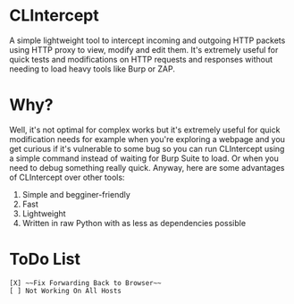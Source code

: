 # CLIntercept

A simple lightweight tool to intercept incoming and outgoing HTTP packets using HTTP proxy to view, modify and edit them. It's extremely useful for quick tests and modifications on HTTP requests and responses without needing to load heavy tools like Burp or ZAP. 

# Why?

Well, it's not optimal for complex works but it's extremely useful for quick modification needs for example when you're exploring a webpage and you get curious if it's vulnerable to some bug so you can run CLIntercept using a simple command instead of waiting for Burp Suite to load. Or when you need to debug something really quick. Anyway, here are some advantages of CLIntercept over other tools:
1. Simple and begginer-friendly
2. Fast
3. Lightweight
4. Written in raw Python with as less as dependencies possible


# ToDo List
	[X] ~~Fix Forwarding Back to Browser~~
	[ ] Not Working On All Hosts